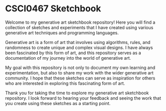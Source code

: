 # CSCI0467 Sketchbook

Welcome to my generative art sketchbook repository! Here you will find a collection of sketches and experiments that I have created using various generative art techniques and programming languages.

Generative art is a form of art that involves using algorithms, rules, and randomness to create unique and complex visual designs. I have always been fascinated by this form of art, and this repository serves as a documentation of my journey into the world of generative art.

My goal with this repository is not only to document my own learning and experimentation, but also to share my work with the wider generative art community. I hope that these sketches can serve as inspiration for others who are interested in exploring this fascinating form of art.

Thank you for taking the time to explore my generative art sketchbook repository. I look forward to hearing your feedback and seeing the work that you create using these sketches as a starting point.